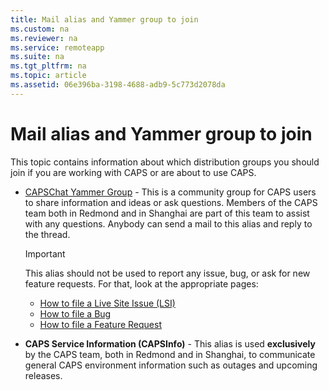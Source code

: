 ```yaml
---
title: Mail alias and Yammer group to join
ms.custom: na
ms.reviewer: na
ms.service: remoteapp
ms.suite: na
ms.tgt_pltfrm: na
ms.topic: article
ms.assetid: 06e396ba-3198-4688-adb9-5c773d2078da
---
```

# Mail alias and Yammer group to join
This topic contains information about which distribution groups  you should join if you are working with CAPS or are about to use CAPS.

-   [CAPSChat Yammer Group](https://www.yammer.com/microsoft.com/#/threads/inGroup?type=in_group&feedId=5428284) - This is a community group for CAPS users to share information and ideas or ask questions. Members of the CAPS team both in Redmond and in Shanghai are part of this team to assist with any questions.  Anybody can send a mail to this alias and reply to the thread.

    > [!IMPORTANT]
    > This alias should not be used to report any issue, bug, or ask for new feature requests. For that, look at the appropriate pages:
    > 
    > -   [How to file a Live Site Issue &#40;LSI&#41;](../Topic/How-to-file-a-Live-Site-Issue--LSI-.md)
    > -   [How to file a Bug](../Topic/How-to-file-a-Bug.md)
    > -   [How to file a Feature Request](../Topic/How-to-file-a-Feature-Request.md)

-   **CAPS Service Information (CAPSInfo)** - This alias is used **exclusively** by the CAPS team, both in Redmond and in Shanghai, to communicate general CAPS environment information such as outages and upcoming releases.

